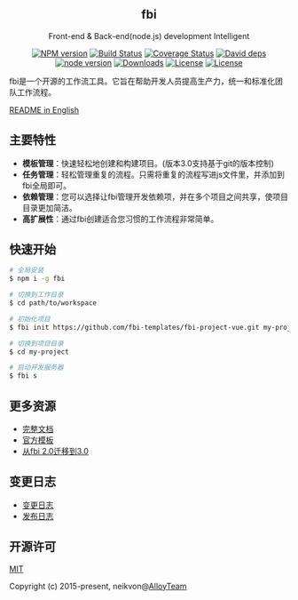 <div align="center">
  <h2>fbi</h2>
  <p>Front-end & Back-end(node.js) development Intelligent</p>
</div>

<p align="center">
  <a href="https://www.npmjs.com/package/fbi"><img src="https://img.shields.io/npm/v/fbi.svg" alt="NPM version"></a>
  <a href="https://travis-ci.org/AlloyTeam/fbi/"><img src="https://img.shields.io/travis/AlloyTeam/fbi.svg" alt="Build Status"></a>
  <a href='https://coveralls.io/github/AlloyTeam/fbi?branch=master'><img src='https://coveralls.io/repos/github/AlloyTeam/fbi/badge.svg?branch=master' alt='Coverage Status'></a>
  <a href='https://david-dm.org/AlloyTeam/fbi'><img src='https://img.shields.io/david/AlloyTeam/fbi.svg' alt='David deps'></a>
  <a href='http://nodejs.org/download/'><img src='https://img.shields.io/badge/node.js-%3E=_7.6.0-green.svg' alt='node version'></a>
  <a href="https://www.npmjs.com/package/fbi"><img src="https://img.shields.io/npm/dm/fbi.svg" alt="Downloads"></a>
  <a href="https://www.npmjs.com/package/fbi"><img src="https://img.shields.io/npm/l/fbi.svg" alt="License"></a>
  <a href="https://github.com/sindresorhus/xo"><img src="https://img.shields.io/badge/code_style-XO-5ed9c7.svg" alt="License"></a>
</p>

fbi是一个开源的工作流工具。它旨在帮助开发人员提高生产力，统一和标准化团队工作流程。

[README in English](./README.md)

## 主要特性

- **模板管理**：快速轻松地创建和构建项目。(版本3.0支持基于git的版本控制)
- **任务管理**：轻松管理重复的流程。只需将重复的流程写进js文件里，并添加到fbi全局即可。
- **依赖管理**：您可以选择让fbi管理开发依赖项，并在多个项目之间共享，使项目目录更加简洁。
- **高扩展性**：通过fbi创建适合您习惯的工作流程非常简单。


## 快速开始

```bash
# 全局安装
$ npm i -g fbi

# 切换到工作目录
$ cd path/to/workspace

# 初始化项目
$ fbi init https://github.com/fbi-templates/fbi-project-vue.git my-project

# 切换到项目目录
$ cd my-project

# 启动开发服务器
$ fbi s
```


## 更多资源

- [完整文档](https://neikvon.gitbooks.io/fbi/content/)
- [官方模板](https://github.com/fbi-templates)
- [从fbi 2.0迁移到3.0](https://github.com/fbi-templates/fbi-task-migrate)


## 变更日志

- [变更日志](./CHANGELOG.md)
- [发布日志](https://github.com/AlloyTeam/fbi/releases)


## 开源许可

[MIT](https://opensource.org/licenses/MIT)

Copyright (c) 2015-present, neikvon@[AlloyTeam](https://github.com/AlloyTeam)